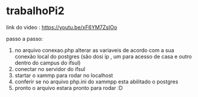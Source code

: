 # trabalhoPi2

link do video : 
https://youtu.be/xF6YM7ZsIOo

passo a passo:

 1) no arquivo conexao.php alterar as variaveis de acordo com a sua conexão local do postgres (são dosi ip , um para acesso de casa e outro dentro do campus do ifsul)
 2) conectar no servidor do ifsul
 3) startar o xammp para rodar no localhost
 4) conferir se no arquivo php.ini do xammpp esta abilitado o postgres
 5) pronto o arquivo estara pronto para rodar :D

